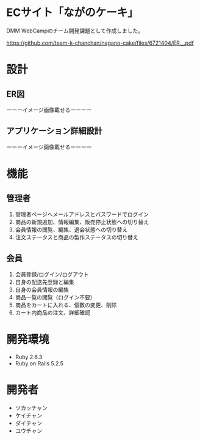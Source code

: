 # ECサイト「ながのケーキ」
DMM WebCampのチーム開発課題として作成しました。

https://github.com/team-k-chanchan/nagano-cake/files/6721404/ER._.pdf


# 設計
## ER図
ーーーイメージ画像載せるーーーー

## アプリケーション詳細設計
ーーーイメージ画像載せるーーーー



# 機能
## 管理者
1. 管理者ページへメールアドレスとパスワードでログイン
2. 商品の新規追加、情報編集、販売停止状態への切り替え
3. 会員情報の閲覧、編集、退会状態への切り替え
4. 注文ステータスと商品の製作ステータスの切り替え

## 会員
1. 会員登録/ログイン/ログアウト
2. 自身の配送先登録と編集
3. 自身の会員情報の編集
4. 商品一覧の閲覧（ログイン不要)
5. 商品をカートに入れる、個数の変更、削除
6. カート内商品の注文、詳細確認



# 開発環境
- Ruby 2.6.3
- Ruby on Rails 5.2.5



# 開発者
- ツカッチャン
- ケイチャン
- ダイチャン
- ユウチャン
